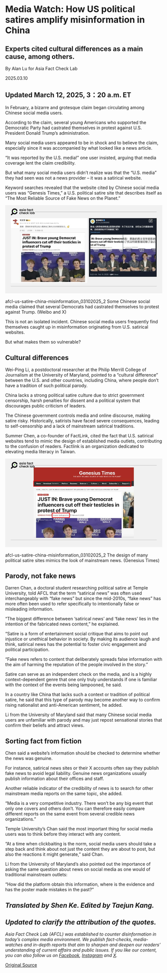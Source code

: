# Media Watch: How US political satires amplify misinformation in China

## Experts cited cultural differences as a main cause, among others.

By Alan Lu for Asia Fact Check Lab

2025.03.10

## Updated March 12, 2025, 3：20 a.m. ET

In February, a bizarre and grotesque claim began circulating among Chinese social media users.

According to the claim, several young Americans who supported the Democratic Party had castrated themselves in protest against U.S. President Donald Trump’s administration.

Many social media users appeared to be in shock and to believe the claim, especially since it was accompanied by what looked like a news article.

“It was reported by the U.S. media!” one user insisted, arguing that media coverage lent the claim credibility.

But what many social media users didn’t realize was that the “U.S. media” they had seen was not a news provider – it was a satirical website.

Keyword searches revealed that the website cited by Chinese social media users was “Genesis Times,” a U.S. political satire site that describes itself as “The Most Reliable Source of Fake News on the Planet.”

![Some Chinese social media claimed that several Democrats had castrated themselves to protest against Trump.](images/O6QH6NCRVJHDNLW4A5TBDGEZM4.jpg)

afcl-us-satire-china-misinformation\_03102025\_2 Some Chinese social media claimed that several Democrats had castrated themselves to protest against Trump. (Weibo and X)

This is not an isolated incident. Chinese social media users frequently find themselves caught up in misinformation originating from U.S. satirical websites.

But what makes them so vulnerable?

## Cultural differences

Wei-Ping Li, a postdoctoral researcher at the Philip Merrill College of Journalism at the University of Maryland, pointed to a “cultural difference” between the U.S. and other countries, including China, where people don’t have a tradition of such political parody.

China lacks a strong political satire culture due to strict government censorship, harsh penalties for dissent and a political system that discourages public criticism of leaders.

The Chinese government controls media and online discourse, making satire risky. Historically, satirists have faced severe consequences, leading to self-censorship and a lack of mainstream satirical traditions.

Summer Chen, a co-founder of FactLink, cited the fact that U.S. satirical websites tend to mimic the design of established media outlets, contributing to the confusion of readers. Factlink is an organization dedicated to elevating media literacy in Taiwan.

![The design of many political satire sites mimics the look of mainstream news.](images/4RRO33A45NHCFIVXQ5UFASBWUM.jpg)

afcl-us-satire-china-misinformation\_03102025\_2 The design of many political satire sites mimics the look of mainstream news. (Genesius Times)

## Parody, not fake news

Darren Chan, a doctoral student researching political satire at Temple University, told AFCL that the term “satirical news” was often used interchangeably with “fake news” but since the mid-2010s, “fake news” has more often been used to refer specifically to intentionally false or misleading information.

“The biggest difference between ‘satirical news’ and ‘fake news’ lies in the intention of the fabricated news content,” he explained.

“Satire is a form of entertainment social critique that aims to point out injustice or unethical behavior in society. By making its audience laugh and think, satirical news has the potential to foster civic engagement and political participation.

“Fake news refers to content that deliberately spreads false information with the aim of harming the reputation of the people involved in the story.”

Satire can serve as an independent check on the media, and is a highly context-dependent genre that one only truly understands if one is familiar with the context of the events being lampooned, he said.

In a country like China that lacks such a context or tradition of political satire, he said that this type of parody may become another way to confirm rising nationalist and anti-American sentiment, he added.

Li from the University of Maryland said that many Chinese social media users are unfamiliar with parody and may just repost sensational stories that confirm their beliefs and attract views.

## Sorting fact from fiction

Chen said a website’s information should be checked to determine whether the news was genuine.

For instance, satirical news sites or their X accounts often say they publish fake news to avoid legal liability. Genuine news organizations usually publish information about their offices and staff.

Another reliable indicator of the credibility of news is to search for other mainstream media reports on the same topic, she added.

“Media is a very competitive industry. There won’t be any big event that only one covers and others don’t. You can therefore easily compare different reports on the same event from several credible news organizations.”

Temple University’s Chan said the most important thing for social media users was to think before they interact with any content.

“At a time when clickbaiting is the norm, social media users should take a step back and think about not just the content they are about to post, but also the reactions it might generate,” said Chan.

Li from the University of Maryland’s also pointed out the importance of asking the same question about news on social media as one would of traditional mainstream outlets:

“How did the platform obtain this information, where is the evidence and has the poster made mistakes in the past?”

## *Translated by Shen Ke. Edited by Taejun Kang.*

## *Updated to clarify the attribution of the quotes.*

*Asia Fact Check Lab (AFCL) was established to counter disinformation in today’s complex media environment. We publish fact-checks, media-watches and in-depth reports that aim to sharpen and deepen our readers’ understanding of current affairs and public issues. If you like our content, you can also follow us on* [*Facebook*](https://www.facebook.com/asiafactchecklabcn)*,* [*Instagram*](https://www.instagram.com/asiafactchecklab/) *and* [*X*](https://twitter.com/AFCL_eng)*.*



[Original Source](https://www.rfa.org/english/factcheck/2025/03/10/afcl-us-propaganda-china-misinformation/)